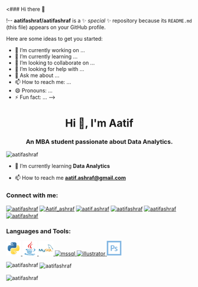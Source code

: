 <### Hi there 👋

!--
**aatifashraf/aatifashraf** is a ✨ _special_ ✨ repository because its `README.md` (this file) appears on your GitHub profile.

Here are some ideas to get you started:

- 🔭 I’m currently working on ...
- 🌱 I’m currently learning ...
- 👯 I’m looking to collaborate on ...
- 🤔 I’m looking for help with ...
- 💬 Ask me about ...
- 📫 How to reach me: ...
- 😄 Pronouns: ...
- ⚡ Fun fact: ...
-->

<h1 align="center">Hi 👋, I'm Aatif</h1>
<h3 align="center">An MBA student passionate about Data Analytics.</h3>

<p align="left"> <img src="https://komarev.com/ghpvc/?username=aatifashraf&label=Profile%20views&color=0080c0&style=flat-square" alt="aatifashraf" /> </p>

- 🌱 I’m currently learning **Data Analytics**

- 📫 How to reach me **aatif.ashraf@gmail.com**

<h3 align="left">Connect with me:</h3>
<p align="left">
<a href="https://linkedin.com/in/aatifashraf" target="blank"><img align="center" src="https://raw.githubusercontent.com/rahuldkjain/github-profile-readme-generator/master/src/images/icons/Social/linked-in-alt.svg" alt="aatifashraf" height="30" width="40" /></a>
<a href="https://twitter.com/aatif_ashraf" target="blank"><img align="center" src="https://raw.githubusercontent.com/rahuldkjain/github-profile-readme-generator/master/src/images/icons/Social/twitter.svg" alt="Aatif_ashraf" height="30" width="40" /></a>
<a href="https://instagram.com/aatif.ashraf" target="blank"><img align="center" src="https://raw.githubusercontent.com/rahuldkjain/github-profile-readme-generator/master/src/images/icons/Social/instagram.svg" alt="aatif.ashraf" height="30" width="40" /></a>
<a href="https://fb.com/aatifashraf" target="blank"><img align="center" src="https://raw.githubusercontent.com/rahuldkjain/github-profile-readme-generator/master/src/images/icons/Social/facebook.svg" alt="aatifashraf" height="30" width="40" /></a>
<a href="https://www.behance.net/aatifashraf" target="blank"><img align="center" src="https://raw.githubusercontent.com/rahuldkjain/github-profile-readme-generator/master/src/images/icons/Social/behance.svg" alt="aatifashraf" height="30" width="40" /></a>
<a href="https://kaggle.com/aatifashraf" target="blank"><img align="center" src="https://raw.githubusercontent.com/rahuldkjain/github-profile-readme-generator/master/src/images/icons/Social/kaggle.svg" alt="aatifashraf" height="30" width="40" /></a>
</p>

<h3 align="left">Languages and Tools:</h3>
<p align="left"> <a href="https://www.python.org" target="_blank"> <img src="https://raw.githubusercontent.com/devicons/devicon/master/icons/python/python-original.svg" alt="python" width="40" height="40"/> </a> <a href="https://www.java.com" target="_blank"> <img src="https://raw.githubusercontent.com/devicons/devicon/master/icons/java/java-original.svg" alt="java" width="40" height="40"/> </a> <a href="https://www.mysql.com/" target="_blank"> <img src="https://raw.githubusercontent.com/devicons/devicon/master/icons/mysql/mysql-original-wordmark.svg" alt="mysql" width="40" height="40"/> </a> <a href="https://www.microsoft.com/en-us/sql-server" target="_blank"> <img src="https://www.svgrepo.com/show/303229/microsoft-sql-server-logo.svg" alt="mssql" width="40" height="40"/> </a> <a href="https://www.adobe.com/in/products/illustrator.html" target="_blank"> <img src="https://www.vectorlogo.zone/logos/adobe_illustrator/adobe_illustrator-icon.svg" alt="illustrator" width="40" height="40"/> </a> <a href="https://www.photoshop.com/en" target="_blank"> <img src="https://raw.githubusercontent.com/devicons/devicon/master/icons/photoshop/photoshop-line.svg" alt="photoshop" width="40" height="40"/> </a> </p>

<p><img align="left" src="https://github-readme-stats.vercel.app/api/top-langs?username=aatifashraf&show_icons=true&theme=tokyonight&locale=en&layout=compact" alt="aatifashraf" /></p>

<p>&nbsp;<img align="center" src="https://github-readme-stats.vercel.app/api?username=aatifashraf&show_icons=true&theme=tokyonight&locale=en" alt="aatifashraf" /></p>

<p><img align="center" src="https://github-readme-streak-stats.herokuapp.com/?user=aatifashraf&" alt="aatifashraf" /></p>
